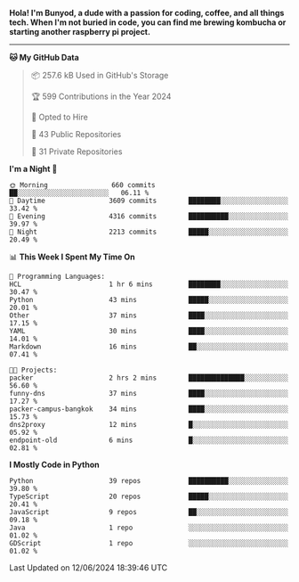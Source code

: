 <p>
<b>Hola! I'm Bunyod, a dude with a passion for coding, coffee, and all things tech. When I'm not buried in code, you can find me brewing kombucha or starting another raspberry pi project.</b>
</p>

---

<!--START_SECTION:waka-->
**🐱 My GitHub Data** 

> 📦 257.6 kB Used in GitHub's Storage 
 > 
> 🏆 599 Contributions in the Year 2024
 > 
> 💼 Opted to Hire
 > 
> 📜 43 Public Repositories 
 > 
> 🔑 31 Private Repositories 
 > 
**I'm a Night 🦉** 

```text
🌞 Morning                660 commits         ██░░░░░░░░░░░░░░░░░░░░░░░   06.11 % 
🌆 Daytime                3609 commits        ████████░░░░░░░░░░░░░░░░░   33.42 % 
🌃 Evening                4316 commits        ██████████░░░░░░░░░░░░░░░   39.97 % 
🌙 Night                  2213 commits        █████░░░░░░░░░░░░░░░░░░░░   20.49 % 
```


📊 **This Week I Spent My Time On** 

```text
💬 Programming Languages: 
HCL                      1 hr 6 mins         ████████░░░░░░░░░░░░░░░░░   30.47 % 
Python                   43 mins             █████░░░░░░░░░░░░░░░░░░░░   20.01 % 
Other                    37 mins             ████░░░░░░░░░░░░░░░░░░░░░   17.15 % 
YAML                     30 mins             ████░░░░░░░░░░░░░░░░░░░░░   14.01 % 
Markdown                 16 mins             ██░░░░░░░░░░░░░░░░░░░░░░░   07.41 % 

🐱‍💻 Projects: 
packer                   2 hrs 2 mins        ██████████████░░░░░░░░░░░   56.60 % 
funny-dns                37 mins             ████░░░░░░░░░░░░░░░░░░░░░   17.27 % 
packer-campus-bangkok    34 mins             ████░░░░░░░░░░░░░░░░░░░░░   15.73 % 
dns2proxy                12 mins             █░░░░░░░░░░░░░░░░░░░░░░░░   05.92 % 
endpoint-old             6 mins              █░░░░░░░░░░░░░░░░░░░░░░░░   02.81 % 
```

**I Mostly Code in Python** 

```text
Python                   39 repos            ██████████░░░░░░░░░░░░░░░   39.80 % 
TypeScript               20 repos            █████░░░░░░░░░░░░░░░░░░░░   20.41 % 
JavaScript               9 repos             ██░░░░░░░░░░░░░░░░░░░░░░░   09.18 % 
Java                     1 repo              ░░░░░░░░░░░░░░░░░░░░░░░░░   01.02 % 
GDScript                 1 repo              ░░░░░░░░░░░░░░░░░░░░░░░░░   01.02 % 
```




 Last Updated on 12/06/2024 18:39:46 UTC
<!--END_SECTION:waka-->
